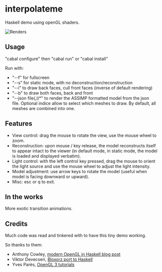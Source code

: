 interpolateme
=============

Haskell demo using openGL shaders.

![Renders](http://i.imgur.com/kEdyM7Q.png)

Usage
-----

"cabal configure" then "cabal run" or "cabal install"

Run with:

* "--f" for fullscreen
* "--s" for static mode, with no deconstruction/reconstruction
* "--i" to draw back faces, cull front faces (inverse of default rendering)
* "--b" to draw both faces, back and front
* "--json file(,i)*" to render the ASSIMP formatted model from the json file. Optional indice allow to select which meshes to draw. By default, all meshes are combined into one.

Features
--------

* View control: drag the mouse to rotate the view, use the mouse wheel to zoom.
* Reconstruction: upon mouse / key release, the model reconstructs itself to appear intact to the viewer (in default mode, in static mode, the model is loaded and displayed verbatim).
* Light control: with the left control key pressed, drag the mouse to orient the light source and use the mouse wheel to adjust the light intensity.
* Model adjustment: use arrow keys to rotate the model (useful when model is facing downward or upward).
* Misc: esc or q to exit.


In the works
------------

More exotic transition animations.

Credits
-------

Much code was read and tinkered with to have this tiny demo working.

So thanks to them:

* Anthony Cowley, [modern OpenGL in Haskell blog post](http://www.arcadianvisions.com/blog/?p=224)
* Viktor Devecseri, [Bloxorz port to Haskell](https://hackage.haskell.org/package/bloxorz-0.1.2)
* Yves Parès, [OpenGL 3 tutorials](https://github.com/YPares/Haskell-OpenGL3.1-Tutos)